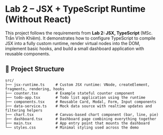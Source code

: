 # Lab 2 – JSX + TypeScript Runtime (Without React)

This project follows the requirements from **Lab 2: JSX, TypeScript** (MSc. Trần Vĩnh Khiêm). It demonstrates how to configure TypeScript to compile JSX into a fully custom runtime, render virtual nodes into the DOM, implement basic hooks, and build a small dashboard application with reusable components.

## 📁 Project Structure

```
src/
├── jsx-runtime.ts     # Custom JSX runtime: VNode, createElement, fragments, rendering, hooks
├── counter.tsx        # Example stateful counter component
├── todo-app.tsx       # Todo list application using the runtime
├── components.tsx     # Reusable Card, Modal, Form, Input components
├── data-service.ts    # Mock data source with realtime updates and filtering helpers
├── chart.tsx          # Canvas-based chart component (bar, line, pie)
├── dashboard.tsx      # Dashboard page combining everything together
├── main.tsx           # App entry point that mounts the dashboard
└── styles.css         # Minimal styling used across the demo
```
